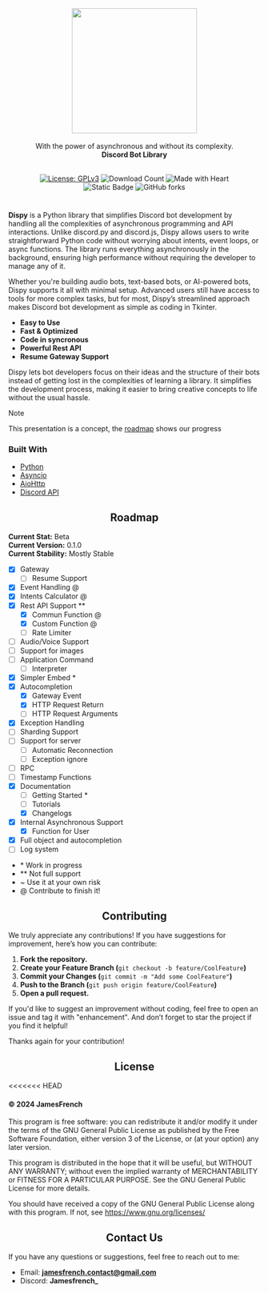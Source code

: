 <div align="center">
  <img src="https://github.com/JamesMinoucha/Dispy/blob/main/assets/logo_horizon.png" width="250">
  </br></br>
  With the power of asynchronous and without its complexity.
  </br>
  <strong>Discord Bot Library</strong>
  </br></br>
  
  [![License: GPLv3](https://img.shields.io/badge/license-GPLv3-blue)](https://www.gnu.org/licenses/gpl-3.0.fr.html)
  ![Download Count](https://img.shields.io/github/downloads/JamesMinoucha/Dispy/total.svg)
  ![Made with Heart](https://img.shields.io/badge/Made_with-%F0%9F%A4%8D-green)
  </br>
  ![Static Badge](https://img.shields.io/badge/Made_using-Python-yellow?logo=python&logoColor=white)
  ![GitHub forks](https://img.shields.io/github/forks/JamesMinoucha/Dispy?style=flat)
</div>

# <p align="center"></p>

**Dispy** is a Python library that simplifies Discord bot development by handling all the complexities of asynchronous programming and API interactions. Unlike discord.py and discord.js, Dispy allows users to write straightforward Python code without worrying about intents, event loops, or async functions. The library runs everything asynchronously in the background, ensuring high performance without requiring the developer to manage any of it.

Whether you're building audio bots, text-based bots, or AI-powered bots, Dispy supports it all with minimal setup. Advanced users still have access to tools for more complex tasks, but for most, Dispy’s streamlined approach makes Discord bot development as simple as coding in Tkinter.

- **Easy to Use**
- **Fast & Optimized**
- **Code in syncronous**
- **Powerful Rest API**
- **Resume Gateway Support**

Dispy lets bot developers focus on their ideas and the structure of their bots instead of getting lost in the complexities of learning a library. It simplifies the development process, making it easier to bring creative concepts to life without the usual hassle.

> [!NOTE]
> This presentation is a concept, the [roadmap](https://github.com/JamesMinoucha/Dispy/tree/main?tab=readme-ov-file#roadmap) shows our progress

### Built With
- [Python](https://www.python.org/)
- [Asyncio](https://docs.python.org/fr/3/library/asyncio.html)
- [AioHttp](https://docs.aiohttp.org/en/stable/)
- [Discord API](https://discord.com/developers/docs/intro#explore-the-apis)

## <div align="center">Roadmap</div>
**Current Stat:** Beta</br>
**Current Version:** 0.1.0</br>
**Current Stability:** Mostly Stable</br>

- [x] Gateway
  - [ ] Resume Support
- [x] Event Handling @
- [x] Intents Calculator @
- [x] Rest API Support **
  - [x] Commun Function @
  - [x] Custom Function @
  - [ ] Rate Limiter
- [ ] Audio/Voice Support
- [ ] Support for images
- [ ] Application Command
  - [ ] Interpreter
- [x] Simpler Embed *
- [x] Autocompletion
  - [x] Gateway Event
  - [x] HTTP Request Return
  - [ ] HTTP Request Arguments
- [x] Exception Handling
- [ ] Sharding Support
- [ ] Support for server
  - [ ] Automatic Reconnection
  - [ ] Exception ignore
- [ ] RPC
- [ ] Timestamp Functions
- [x] Documentation
  - [ ] Getting Started *
  - [ ] Tutorials
  - [x] Changelogs
- [x] Internal Asynchronous Support
  - [x] Function for User
- [x] Full object and autocompletion
- [ ] Log system

- \* Work in progress
- \*\* Not full support
- ~ Use it at your own risk
- @ Contribute to finish it!

## <div align="center">Contributing</div>
We truly appreciate any contributions! If you have suggestions for improvement, here’s how you can contribute:

1. **Fork the repository.**
2. **Create your Feature Branch (**`git checkout -b feature/CoolFeature`**)**
3. **Commit your Changes (**`git commit -m "Add some CoolFeature"`**)**
4. **Push to the Branch (**`git push origin feature/CoolFeature`**)**
5. **Open a pull request.**

If you'd like to suggest an improvement without coding, feel free to open an issue and tag it with "enhancement". And don’t forget to star the project if you find it helpful!

Thanks again for your contribution!

## <div align="center">License</div>

<<<<<<< HEAD
#### © 2024 JamesFrench

This program is free software: you can redistribute it and/or modify it under the terms of the GNU General Public License as published by the Free Software Foundation, either version 3 of the License, or (at your option) any later version.

This program is distributed in the hope that it will be useful, but WITHOUT ANY WARRANTY; without even the implied warranty of MERCHANTABILITY or FITNESS FOR A PARTICULAR PURPOSE. See the GNU General Public License for more details.

You should have received a copy of the GNU General Public License along with this program. If not, see https://www.gnu.org/licenses/

## <div align="center">Contact Us</div>

If you have any questions or suggestions, feel free to reach out to me:
- Email: **jamesfrench.contact@gmail.com**
- Discord: **Jamesfrench_**
